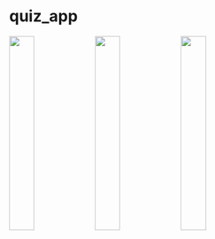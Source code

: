 # quiz_app

<p float="left">
  <img src="https://i.ibb.co/HpxF9tK/Screenshot-20230928-112951.png" width="30%" height="30%">
  <img src="https://i.ibb.co/P4LvN8w/Screenshot-20230928-113000.png" width="30%" height="30%">
  <img src="https://i.ibb.co/rHhwhdx/Screenshot-20230928-113010.png" width="30%" height="30%">
</p>
